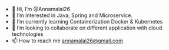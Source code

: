 - 👋 Hi, I’m @Annamalai26
- 👀 I’m interested in Java, Spring and Microservice.
- 🌱 I’m currently learning Containerization Docker & Kubernetes
- 💞️ I’m looking to collaborate on different application with cloud technologies
- 📫 How to reach me annamalai26@gmail.com



